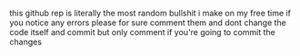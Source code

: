 this github rep is literally the most random bullshit i make on my free time
if you notice any errors please for sure comment them and dont change the code itself and commit but only comment if you're going to commit the changes
